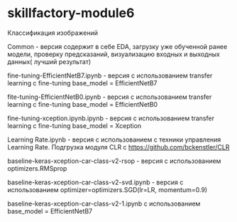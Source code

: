 # skillfactory-module6
Классификация изображений

Common - версия содержит в себе EDA, загрузку уже обученной ранее модели, проверку предсказаний, визуализацию входных и выходных данных( лучший результат)

fine-tuning-EfficientNetB7.ipynb  - версия  с использованием  transfer learning с fine-tuning base_model = EfficientNetB7

fite-tuning-EfficientNetB0.ipynb  - версия  с использованием  transfer learning с fine-tuning base_model = EfficientNetB0

fine-tuning-xception.ipynb.ipynb - версия  с использованием  transfer learning с fine-tuning base_model = Xception

Learning Rate.ipynb - версия  с использованием с техники управления Learning Rate. Подгрузка модуля CLR c https://github.com/bckenstler/CLR

baseline-keras-xception-car-class-v2-rsop  - версия с использованием optimizers.RMSprop

baseline-keras-xception-car-class-v2-svd.ipynb - версия с использованием optimizer=optimizers.SGD(lr=LR, momentum=0.9)

baseline-keras-xception-car-class-v2-1.ipynb с использованием base_model = EfficientNetB7
